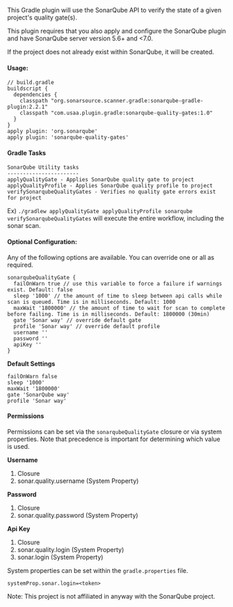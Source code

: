 This Gradle plugin will use the SonarQube API to verify the state of a given project's quality gate(s).

This plugin requires that you also apply and configure the SonarQube plugin and have SonarQube server version 5.6+ and <7.0.

If the project does not already exist within SonarQube, it will be created.

#### Usage:
```
// build.gradle
buildscript {
  dependencies {
    classpath "org.sonarsource.scanner.gradle:sonarqube-gradle-plugin:2.2.1"
    classpath "com.usaa.plugin.gradle:sonarqube-quality-gates:1.0"
  }
}
apply plugin: 'org.sonarqube'
apply plugin: 'sonarqube-quality-gates'
```

#### Gradle Tasks
```
SonarQube Utility tasks
-----------------------
applyQualityGate - Applies SonarQube quality gate to project
applyQualityProfile - Applies SonarQube quality profile to project
verifySonarqubeQualityGates - Verifies no quality gate errors exist for project
```

Ex) `./gradlew applyQualityGate applyQualityProfile sonarqube verifySonarqubeQualityGates` will execute the entire 
workflow, including the sonar scan.

#### Optional Configuration:
Any of the following options are available. You can override one or all as required.
```
sonarqubeQualityGate {
  failOnWarn true // use this variable to force a failure if warnings exist. Default: false
  sleep '1000' // the amount of time to sleep between api calls while scan is queued. Time is in milliseconds. Default: 1000
  maxWait '1800000' // the amount of time to wait for scan to complete before failing. Time is in milliseconds. Default: 1800000 (30min)
  gate 'Sonar way' // override default gate
  profile 'Sonar way' // override default profile
  username ''
  password ''
  apiKey ''
}
```

**Default Settings**

```
failOnWarn false
sleep '1000'
maxWait '1800000'
gate 'SonarQube way'
profile 'Sonar way'
```

#### Permissions
Permissions can be set via the `sonarqubeQualityGate` closure or via system properties. Note that precedence is important for determining which value is used.

**Username**
1. Closure
2. sonar.quality.username (System Property)

**Password**
1. Closure
2. sonar.quality.password (System Property)

**Api Key**
1. Closure
2. sonar.quality.login (System Property)
3. sonar.login (System Property)

System properties can be set within the `gradle.properties` file.
```properties
systemProp.sonar.login=<token>
```


Note: This project is not affiliated in anyway with the SonarQube project.

